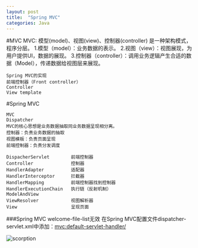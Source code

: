 ```yaml
---
layout: post
title:  "Spring MVC"
categories: Java
---
```


#MVC
	MVC: 模型(model)、视图(view)、控制器(controller)
	是一种架构模式，程序分层。
	1.模型（model）：业务数据的表示。
	2.视图（view）：视图展现，为用户提供UI，数据的展现。
	3.控制器（controller）：调用业务逻辑产生合适的数据（Model），传递数据给视图层来展现。
	
	Spring MVC的实现
	前端控制器（Front controller） 
	Controller
	View template

#Spring	MVC

	MVC
	Dispatcher
	MVC的核心思想是业务数据抽取同业务数据呈现相分离。
	控制器：负责业务数据的抽取
	视图模板：负责页面呈现
	前端控制器：负责分发调度

	DispacherServlet		前端控制器
	Controller				控制器
	HandlerAdapter			适配器
	HandlerInterceptor		拦截器
	HandlerMapping			前端控制器找到控制器
	HandlerExecutionChain	执行链（反射机制）
	ModelAndView			
	ViewResolver			视图解析器
	View					呈现页面


###Spring MVC welcome-file-list无效
	在Spring MVC配置文件dispatcher-servlet.xml中添加：<mvc:default-servlet-handler/>




![scorption](https://avatars0.githubusercontent.com/u/8603342?v=3&u=17c90bd9ee618bb5472870d9932994e1e287c08f&s=140)